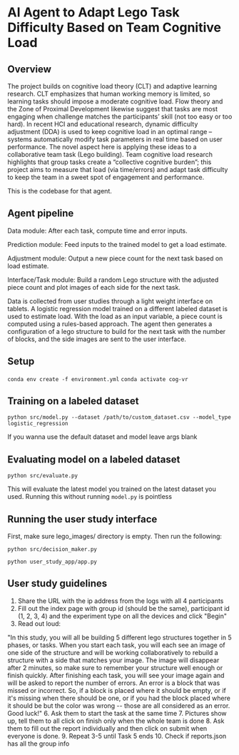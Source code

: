 # AI Agent to Adapt Lego Task Difficulty Based on Team Cognitive Load

## Overview
The project builds on cognitive load theory (CLT) and adaptive learning research. CLT emphasizes that human working memory is limited, so learning tasks should impose a moderate cognitive load​. Flow theory and the Zone of Proximal Development likewise suggest that tasks are most engaging when challenge matches the participants’ skill (not too easy or too hard)​. In recent HCI and educational research, dynamic difficulty adjustment (DDA) is used to keep cognitive load in an optimal range – systems automatically modify task parameters in real time based on user performance​. The novel aspect here is applying these ideas to a collaborative team task (Lego building). Team cognitive load research highlights that group tasks create a “collective cognitive burden”​; this project aims to measure that load (via time/errors) and adapt task difficulty to keep the team in a sweet spot of engagement and performance.

This is the codebase for that agent.

## Agent pipeline

Data module: After each task, compute time and error inputs.

Prediction module: Feed inputs to the trained model to get a load estimate.

Adjustment module: Output a new piece count for the next task based on load estimate.

Interface/Task module: Build a random Lego structure with the adjusted piece count and plot images of each side for the next task.

Data is collected from user studies through a light weight interface on tablets. A logistic regression model trained on a different labeled dataset is used to estimate load. With the load as an input variable, a piece count is computed using a rules-based approach. The agent then generates a configuration of a lego structure to build for the next task with the number of blocks, and the side images are sent to the user interface.

## Setup
```conda env create -f environment.yml```
```conda activate cog-vr```

## Training on a labeled dataset
```python src/model.py --dataset /path/to/custom_dataset.csv --model_type logistic_regression``` 

If you wanna use the default dataset and model leave args blank

## Evaluating model on a labeled dataset
```python src/evaluate.py``` 

This will evaluate the latest model you trained on the latest dataset you used. Running this without running ```model.py``` is pointless

## Running the user study interface

First, make sure lego_images/ directory is empty. Then run the following:

```python src/decision_maker.py```

```python user_study_app/app.py```

## User study guidelines

1. Share the URL with the ip address from the logs with all 4 participants
2. Fill out the index page with group id (should be the same), participant id (1, 2, 3, 4) and the experiment type on all the devices and click "Begin"
3. Read out loud:
   
"In this study, you will all be building 5 different lego structures together in 5 phases, or tasks. When you start each task, you will each see an image of one side of the structure and will be working collaboratively to rebuild a structure with a side that matches your image. The image will disappear after 2 minutes, so make sure to remember your structure well enough or finish quickly. After finishing each task, you will see your image again and will be asked to report the number of errors. An error is a block that was missed or incorrect. So, if a block is placed where it should be empty, or if it's missing when there should be one, or if you had the block placed where it should be but the color was wrong -- those are all considered as an error. Good luck!"
6. Ask them to start the task at the same time
7. Pictures show up, tell them to all click on finish only when the whole team is done
8. Ask them to fill out the report individually and then click on submit when everyone is done.
9. Repeat 3-5 until Task 5 ends
10. Check if reports.json has all the group info
